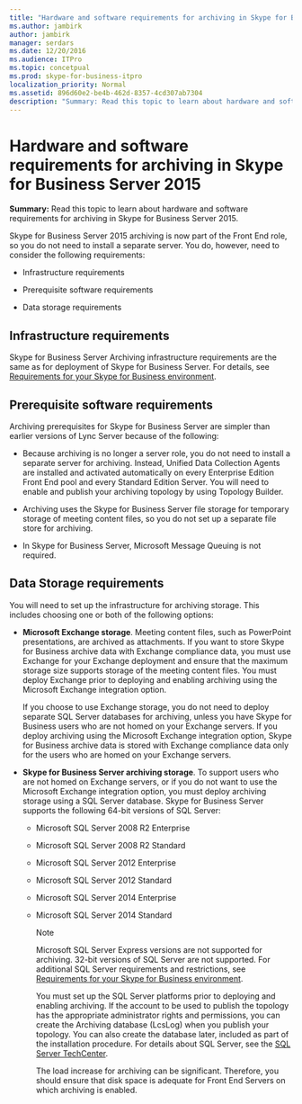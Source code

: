 ```yaml
---
title: "Hardware and software requirements for archiving in Skype for Business Server 2015"
ms.author: jambirk
author: jambirk
manager: serdars
ms.date: 12/20/2016
ms.audience: ITPro
ms.topic: concetpual
ms.prod: skype-for-business-itpro
localization_priority: Normal
ms.assetid: 896d60e2-be4b-462d-8357-4cd307ab7304
description: "Summary: Read this topic to learn about hardware and software requirements for archiving in Skype for Business Server 2015."
---
```


# Hardware and software requirements for archiving in Skype for Business Server 2015
 
**Summary:** Read this topic to learn about hardware and software requirements for archiving in Skype for Business Server 2015.
  
Skype for Business Server 2015 archiving is now part of the Front End role, so you do not need to install a separate server. You do, however, need to consider the following requirements:
  
- Infrastructure requirements
    
- Prerequisite software requirements
    
- Data storage requirements
    
## Infrastructure requirements

Skype for Business Server Archiving infrastructure requirements are the same as for deployment of Skype for Business Server. For details, see [Requirements for your Skype for Business environment](../../plan-your-deployment/requirements-for-your-environment/requirements-for-your-environment.md). 
  
## Prerequisite software requirements

Archiving prerequisites for Skype for Business Server are simpler than earlier versions of Lync Server because of the following: 
  
- Because archiving is no longer a server role, you do not need to install a separate server for archiving. Instead, Unified Data Collection Agents are installed and activated automatically on every Enterprise Edition Front End pool and every Standard Edition Server. You will need to enable and publish your archiving topology by using Topology Builder.
    
- Archiving uses the Skype for Business Server file storage for temporary storage of meeting content files, so you do not set up a separate file store for archiving.
    
- In Skype for Business Server, Microsoft Message Queuing is not required.
    
## Data Storage requirements

You will need to set up the infrastructure for archiving storage. This includes choosing one or both of the following options:
  
- **Microsoft Exchange storage**. Meeting content files, such as PowerPoint presentations, are archived as attachments. If you want to store Skype for Business archive data with Exchange compliance data, you must use Exchange for your Exchange deployment and ensure that the maximum storage size supports storage of the meeting content files. You must deploy Exchange prior to deploying and enabling archiving using the Microsoft Exchange integration option. 
    
    If you choose to use Exchange storage, you do not need to deploy separate SQL Server databases for archiving, unless you have Skype for Business users who are not homed on your Exchange servers. If you deploy archiving using the Microsoft Exchange integration option, Skype for Business archive data is stored with Exchange compliance data only for the users who are homed on your Exchange servers. 
    
- **Skype for Business Server archiving storage**. To support users who are not homed on Exchange servers, or if you do not want to use the Microsoft Exchange integration option, you must deploy archiving storage using a SQL Server database. Skype for Business Server supports the following 64-bit versions of SQL Server:
    
  - Microsoft SQL Server 2008 R2 Enterprise
    
  - Microsoft SQL Server 2008 R2 Standard
    
  - Microsoft SQL Server 2012 Enterprise
    
  - Microsoft SQL Server 2012 Standard
    
  - Microsoft SQL Server 2014 Enterprise
    
  - Microsoft SQL Server 2014 Standard
    
    > [!NOTE]
    > Microsoft SQL Server Express versions are not supported for archiving. 32-bit versions of SQL Server are not supported. For additional SQL Server requirements and restrictions, see [Requirements for your Skype for Business environment](../../plan-your-deployment/requirements-for-your-environment/requirements-for-your-environment.md). 
  
    You must set up the SQL Server platforms prior to deploying and enabling archiving. If the account to be used to publish the topology has the appropriate administrator rights and permissions, you can create the Archiving database (LcsLog) when you publish your topology. You can also create the database later, included as part of the installation procedure. For details about SQL Server, see the [SQL Server TechCenter](https://go.microsoft.com/fwlink/p/?linkID=129045).
    
    The load increase for archiving can be significant. Therefore, you should ensure that disk space is adequate for Front End Servers on which archiving is enabled.
    


